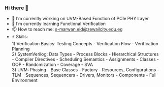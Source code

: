 ### Hi there 👋

- 🔭 I’m currently working on UVM-Based Function of PCIe PHY Layer
- 🌱 I’m currently learning Functional Verification
- 📫 How to reach me: s-marwan.eid@zewailcity.edu.eg
- ⚡ Skills:  
      1) Verification Basics: Testing Concepts - Verification Flow - Verification Planning  
      2) SystemVerilog: Data Types - Process Blocks - Hierarchical Structures - Compiler Directives - Scheduling Semantics - Assignments - Classes - OOP - Randomization - Coverage - SVA  
      3) UVM: Phasing - Base Classes - Factory - Resources, Configurations - TLM - Sequences, Sequencers - Drivers, Monitors - Components - Full Environment  
